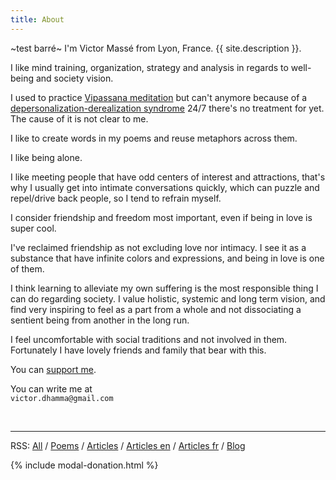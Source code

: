 ```yaml
---
title: About
---
```

~test barré~
I'm Victor Massé from Lyon, France. {{ site.description }}.

I like mind training, organization, strategy and analysis in regards to well-being and society vision.

I used to practice [Vipassana meditation](https://www.dhamma.org/) but can't anymore because of a [depersonalization-derealization syndrome](https://en.wikipedia.org/wiki/Depersonalization_disorder) 24/7 there's no treatment for yet. The cause of it is not clear to me.

I like to create words in my poems and reuse metaphors across them.

I like being alone.

I like meeting people that have odd centers of interest and attractions, that's why I usually get into intimate conversations quickly, which can puzzle and repel/drive back people, so I tend to refrain myself.

I consider friendship and freedom most important, even if being in love is super cool.

I've reclaimed friendship as not excluding love nor intimacy. I see it as a substance that have infinite colors and expressions, and being in love is one of them.

I think learning to alleviate my own suffering is the most responsible thing I can do regarding society. I value holistic, systemic and long term vision, and find very inspiring to feel as a part from a whole and not dissociating a sentient being from another in the long run.

I feel uncomfortable with social traditions and not involved in them. Fortunately I have lovely friends and family that bear with this.

You can <a href="#" data-toggle="modal" data-target="#modalDonation">support me</a>.
<p class="text-center">You can write me at<br><code>victor.dhamma@gmail.com</code></p>
<br>

---
RSS: <a href="{{ 'feeds/all' | relative_url }}">All</a> / <a href="{{ 'feeds/poems' | relative_url }}">Poems</a> / <a href="{{ 'feeds/articles' | relative_url }}">Articles</a> / <a href="{{ 'feeds/articles-en' | relative_url }}">Articles en</a> / <a href="{{ 'feeds/articles-fr' | relative_url }}">Articles fr</a> / <a href="{{ 'feeds/blog' | relative_url }}">Blog</a>

{% include modal-donation.html %}
